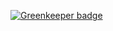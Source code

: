 

[![Greenkeeper badge](https://badges.greenkeeper.io/Ryu-Powderhorn/sequelize-passport-tut.svg)](https://greenkeeper.io/)